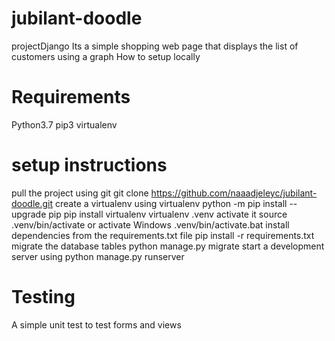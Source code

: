 # jubilant-doodle
projectDjango
Its a simple shopping web page that displays the list of customers using a graph
How to setup locally
# Requirements
Python3.7
pip3
virtualenv
# setup instructions
pull the project using git
   git clone https://github.com/naaadjeleyc/jubilant-doodle.git
create a virtualenv using virtualenv
   python -m pip install --upgrade pip
   pip install virtualenv
   virtualenv .venv
activate it
   source .venv/bin/activate
or activate Windows
   .venv/bin/activate.bat
install dependencies from the requirements.txt file
   pip install -r requirements.txt
migrate the database tables
   python manage.py migrate
start a development server using
   python manage.py runserver

 # Testing
 A simple unit test to test forms and views
